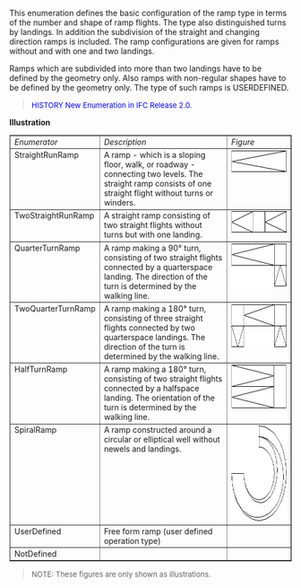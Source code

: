 This enumeration defines the basic configuration of the ramp type in terms of the number and shape of ramp flights. The type also distinguished turns by landings. In addition the subdivision of the straight and changing direction ramps is included. The ramp configurations are given for ramps without and with one and two landings.

Ramps which are subdivided into more than two landings have to be defined by the geometry only. Also ramps with non-regular shapes have to be defined by the geometry only. The type of such ramps is USERDEFINED.

> <font color="#0000FF" size="-1">HISTORY New Enumeration in IFC
		Release 2.0.</font>

**Illustration**

<table border="1"> 
		<tr valign="TOP"> 
		  <td width="30%" valign="TOP" align="LEFT"><i>Enumerator</i></td> 
		  <td width="46%" valign="TOP" align="LEFT"><i>Description</i></td> 
		  <td width="23%" valign="TOP" align="LEFT"><i>Figure</i></td> 
		</tr> 
		<tr valign="TOP"> 
		  <td width="30%" valign="TOP" align="LEFT">StraightRunRamp</td> 
		  <td width="46%" valign="TOP" align="LEFT">A ramp - which is a sloping
			 floor, walk, or roadway - connecting two levels. The straight ramp consists of
			 one straight flight without turns or winders. </td> 
		  <td width="23%" valign="TOP" align="LEFT"><img src="figures/IfcRampTypeEnum-Fig01.gif" width="171" height="39" border="0"></td> 
		</tr> 
		<tr valign="TOP"> 
		  <td width="30%" valign="TOP" align="LEFT">TwoStraightRunRamp</td> 
		  <td width="46%" valign="TOP" align="LEFT">A straight ramp consisting of
			 two straight flights without turns but with one landing.</td> 
		  <td width="23%" valign="TOP" align="LEFT"><img src="figures/IfcRampTypeEnum-Fig02.gif" width="171" height="39" border="0"></td> 
		</tr> 
		<tr valign="TOP"> 
		  <td width="30%" valign="TOP" align="LEFT">QuarterTurnRamp</td> 
		  <td width="46%" valign="TOP" align="LEFT">A ramp making a 90&deg; turn,
			 consisting of two straight flights connected by a quarterspace landing. The
			 direction of the turn is determined by the walking line.</td> 
		  <td width="23%" valign="TOP" align="LEFT"><img src="figures/IfcRampTypeEnum-Fig03.gif" width="171" height="77" border="0"></td> 
		</tr> 
		<tr valign="TOP"> 
		  <td width="30%" valign="TOP" align="LEFT">TwoQuarterTurnRamp</td> 
		  <td width="46%" valign="TOP" align="LEFT">A ramp making a 180&deg;
			 turn, consisting of three straight flights connected by two quarterspace
			 landings. The direction of the turn is determined by the walking line.</td> 
		  <td width="23%" valign="TOP" align="LEFT"><img src="figures/IfcRampTypeEnum-Fig04.gif" width="171" height="77" border="0"></td> 
		</tr> 
		<tr valign="TOP"> 
		  <td width="30%" valign="TOP" align="LEFT">HalfTurnRamp</td> 
		  <td width="46%" valign="TOP" align="LEFT">A ramp making a 180&deg;
			 turn, consisting of two straight flights connected by a halfspace landing. The
			 orientation of the turn is determined by the walking line.</td> 
		  <td width="23%" valign="TOP" align="LEFT"><img src="figures/IfcRampTypeEnum-Fig05.gif" width="171" height="78" border="0"></td> 
		</tr> 
		<tr valign="TOP"> 
		  <td width="30%" valign="TOP" align="LEFT">SpiralRamp</td> 
		  <td width="46%" valign="TOP" align="LEFT">A ramp constructed around a
			 circular or elliptical well without newels and landings.</td> 
		  <td width="23%" valign="TOP" align="LEFT"><img src="figures/IfcRampTypeEnum-Fig06.gif" width="171" height="171" border="0"></td> 
		</tr> 
		<tr valign="TOP"> 
		  <td width="30%" valign="TOP" align="LEFT"> UserDefined</td> 
		  <td width="46%" valign="TOP" align="LEFT">Free form ramp (user defined
			 operation type)</td> 
		  <td width="23%" valign="TOP" align="LEFT">&nbsp;</td> 
		</tr> 
		<tr valign="TOP"> 
		  <td width="30%" valign="TOP" align="LEFT">NotDefined</td> 
		  <td width="46%" valign="TOP" align="LEFT">&nbsp;</td> 
		  <td width="23%" valign="TOP" align="LEFT">&nbsp;</td> 
		</tr> 
	 </table>

> <font size="-1">NOTE: These figures are only shown as
		  illustrations.</font>
>